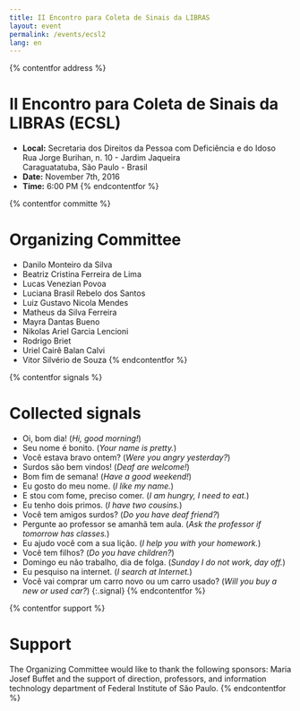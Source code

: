 ```yaml
---
title: II Encontro para Coleta de Sinais da LIBRAS
layout: event
permalink: /events/ecsl2
lang: en
---
```

{% contentfor address %}
# II Encontro para Coleta de Sinais da LIBRAS (ECSL)
- **Local:** Secretaria dos Direitos da Pessoa com Deficiência e do Idoso  
  Rua Jorge Burihan, n. 10 - Jardim Jaqueira  
  Caraguatatuba, São Paulo - Brasil  
- **Date:** November 7th, 2016
- **Time:** 6:00 PM
{% endcontentfor %}

{% contentfor committe %}
# Organizing Committee
  - Danilo Monteiro da Silva
  - Beatriz Cristina Ferreira de Lima
  - Lucas Venezian Povoa
  - Luciana Brasil Rebelo dos Santos
  - Luiz Gustavo Nicola Mendes
  - Matheus da Silva Ferreira
  - Mayra Dantas Bueno
  - Nikolas Ariel Garcia Lencioni
  - Rodrigo Briet
  - Uriel Cairê Balan Calvi
  - Vitor Silvério de Souza
{% endcontentfor %}

{% contentfor signals %}
# Collected signals
  - Oi, bom dia! (*Hi, good morning!*)
  - Seu nome é bonito. (*Your name is pretty.*)
  - Você estava bravo ontem? (*Were you angry yesterday?*)
  - Surdos são bem vindos! (*Deaf are welcome!*)
  - Bom fim de semana! (*Have a good weekend!*)
  - Eu gosto do meu nome. (*I like my name.*)
  - E stou com fome, preciso comer. (*I am hungry, I need to eat.*)
  - Eu tenho dois primos. (*I have two cousins.*)
  - Você tem amigos surdos? (*Do you have deaf friend?*)
  - Pergunte ao professor se amanhã tem aula. (*Ask the professor if tomorrow has classes.*)
  - Eu ajudo você com a sua lição. (*I help you with your homework.*)
  - Você tem filhos? (*Do you have children?*)
  - Domingo eu não trabalho, dia de folga. (*Sunday I do not work, day off.*)
  - Eu pesquiso na internet. (*I search at Internet.*)
  - Você vai comprar um carro novo ou um carro usado? (*Will you buy a new or used car?*)
{:.signal}
{% endcontentfor %}

{% contentfor support %}
# Support
The Organizing Committee would like to thank the following sponsors: Maria Josef Buffet and the support of direction, professors, and information technology department of Federal Institute of São Paulo.
{% endcontentfor %}
